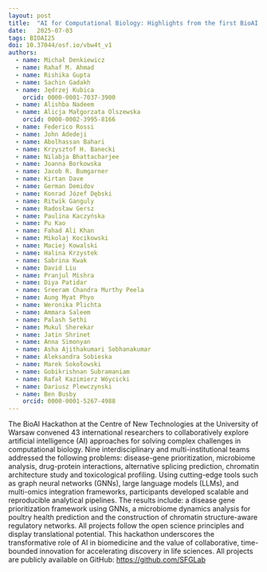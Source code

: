 ```yaml
---
layout: post
title:  "AI for Computational Biology: Highlights from the first BioAI Hackathon at University of Warsaw"
date:   2025-07-03
tags: BIOAI25
doi: 10.37044/osf.io/vbw4t_v1
authors:
  - name: Michał Denkiewicz
  - name: Rahaf M. Ahmad
  - name: Rishika Gupta
  - name: Sachin Gadakh
  - name: Jędrzej Kubica
    orcid: 0000-0001-7037-3900
  - name: Alishba Nadeem
  - name: Alicja Małgorzata Olszewska
    orcid: 0000-0002-3995-8166
  - name: Federico Rossi
  - name: John Adedeji
  - name: Abolhassan Bahari
  - name: Krzysztof H. Banecki
  - name: Nilabja Bhattacharjee
  - name: Joanna Borkowska
  - name: Jacob R. Bumgarner
  - name: Kirtan Dave
  - name: German Demidov
  - name: Konrad Józef Dębski
  - name: Ritwik Ganguly
  - name: Radosław Gersz
  - name: Paulina Kaczyńska
  - name: Pu Kao
  - name: Fahad Ali Khan
  - name: Mikolaj Kocikowski
  - name: Maciej Kowalski
  - name: Halina Krzystek
  - name: Sabrina Kwak
  - name: David Liu
  - name: Pranjul Mishra
  - name: Diya Patidar
  - name: Sreeram Chandra Murthy Peela
  - name: Aung Myat Phyo
  - name: Weronika Plichta
  - name: Ammara Saleem
  - name: Palash Sethi
  - name: Mukul Sherekar
  - name: Jatin Shrinet
  - name: Anna Simonyan
  - name: Asha Ajithakumari Sobhanakumar
  - name: Aleksandra Sobieska
  - name: Marek Sokołowski
  - name: Gobikrishnan Subramaniam
  - name: Rafał Kazimierz Wóycicki
  - name: Dariusz Plewczynski
  - name: Ben Busby
    orcid: 0000-0001-5267-4988
---
```


The BioAI Hackathon at the Centre of New Technologies at the University of Warsaw convened 43 international researchers to collaboratively
explore artificial intelligence (AI) approaches for solving complex challenges in computational biology. Nine interdisciplinary and
multi-institutional teams addressed the following problems: disease-gene prioritization, microbiome analysis, drug-protein interactions,
alternative splicing prediction, chromatin architecture study and toxicological profiling. Using cutting-edge tools such as graph neural
networks (GNNs), large language models (LLMs), and multi-omics integration frameworks, participants developed scalable and reproducible
analytical pipelines. The results include: a disease gene prioritization framework using GNNs, a microbiome dynamics analysis for poultry
health prediction and the construction of chromatin structure-aware regulatory networks. All projects follow the open science principles
and display translational potential. This hackathon underscores the transformative role of AI in biomedicine and the value of
collaborative, time-bounded innovation for accelerating discovery in life sciences. All projects are publicly available on
GitHub: https://github.com/SFGLab

